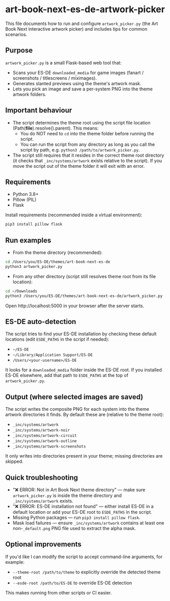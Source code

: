 # art-book-next-es-de-artwork-picker

This file documents how to run and configure `artwork_picker.py` (the Art Book Next interactive artwork picker) and includes tips for common scenarios.

## Purpose

`artwork_picker.py` is a small Flask-based web tool that:

- Scans your ES-DE `downloaded_media` for game images (fanart / screenshots / titlescreens / miximages).
- Generates slanted previews using the theme's artwork mask.
- Lets you pick an image and save a per-system PNG into the theme artwork folders.

## Important behaviour

- The script determines the theme root using the script file location (Path(__file__).resolve().parent). This means:
  - You do NOT need to `cd` into the theme folder before running the script.
  - You can run the script from any directory as long as you call the script by path, e.g. `python3 /path/to/artwork_picker.py`.
- The script still requires that it resides in the correct theme root directory (it checks that `_inc/systems/artwork` exists relative to the script). If you move the script out of the theme folder it will exit with an error.

## Requirements

- Python 3.8+
- Pillow (PIL)
- Flask

Install requirements (recommended inside a virtual environment):

```bash
pip3 install pillow flask
```

## Run examples

- From the theme directory (recommended):

```bash
cd /Users/you/ES-DE/themes/art-book-next-es-de
python3 artwork_picker.py
```

- From any other directory (script still resolves theme root from its file location):

```bash
cd ~/Downloads
python3 /Users/you/ES-DE/themes/art-book-next-es-de/artwork_picker.py
```

Open http://localhost:5000 in your browser after the server starts.

## ES-DE auto-detection

The script tries to find your ES-DE installation by checking these default locations (edit `ESDE_PATHS` in the script if needed):

- `~/ES-DE`
- `~/Library/Application Support/ES-DE`
- `/Users/<your-username>/ES-DE`

It looks for a `downloaded_media` folder inside the ES-DE root. If you installed ES-DE elsewhere, add that path to `ESDE_PATHS` at the top of `artwork_picker.py`.

## Output (where selected images are saved)

The script writes the composite PNG for each system into the theme artwork directories it finds. By default these are (relative to the theme root):

- `_inc/systems/artwork`
- `_inc/systems/artwork-noir`
- `_inc/systems/artwork-circuit`
- `_inc/systems/artwork-outline`
- `_inc/systems/artwork-screenshots`

It only writes into directories present in your theme; missing directories are skipped.

## Quick troubleshooting

- "❌ ERROR: Not in Art Book Next theme directory" — make sure `artwork_picker.py` is inside the theme directory and `_inc/systems/artwork` exists.
- "❌ ERROR: ES-DE installation not found" — either install ES-DE in a default location or add your ES-DE root to `ESDE_PATHS` in the script.
- Missing Python packages — run `pip3 install pillow flask`.
- Mask load failures — ensure `_inc/systems/artwork` contains at least one non-`_default.png` PNG file used to extract the alpha mask.

## Optional improvements

If you'd like I can modify the script to accept command-line arguments, for example:

- `--theme-root /path/to/theme` to explicitly override the detected theme root
- `--esde-root /path/to/ES-DE` to override ES-DE detection

This makes running from other scripts or CI easier.
